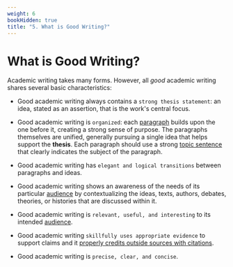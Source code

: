 ```yaml
---
weight: 6
bookHidden: true
title: "5. What is Good Writing?"
---
```


# What is Good Writing?


Academic writing takes many forms. However, all *good* academic writing
shares several basic characteristics:

-   Good academic writing always contains a `strong thesis statement`:
    an idea, stated as an assertion, that is the work's central focus.

-   Good academic writing is `organized`: each [paragraph]()
    builds upon the one before it, creating a strong sense of purpose.
    The paragraphs themselves are unified, generally pursuing a single
    idea that helps support the **thesis**. Each paragraph should use a
    strong [topic sentence]() that clearly indicates the subject of the
    paragraph.

-   Good academic writing has `elegant and logical transitions`
    between paragraphs and ideas.

-   Good academic writing shows an awareness of the needs of its
    particular [audience](/resources/open-handbook/chapter-3) by contextualizing the ideas, texts,
    authors, debates, theories, or histories that are discussed within it.

-   Good academic writing is `relevant, useful, and interesting` to
    its intended [audience](/resources/open-handbook/chapter-3).

-   Good academic writing `skillfully uses appropriate evidence` to support claims
    and it [properly credits outside sources with citations]().

-   Good academic writing is `precise, clear, and concise`.
